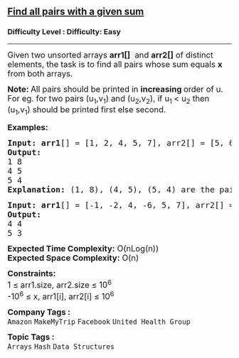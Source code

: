 <h2><a href="https://www.geeksforgeeks.org/problems/find-all-pairs-whose-sum-is-x5808/1?page=1&category=Arrays&difficulty=Easy&status=unsolved&sortBy=submissions">Find all pairs with a given sum</a></h2><h3>Difficulty Level : Difficulty: Easy</h3><hr><div class="problems_problem_content__Xm_eO"><p><span style="font-size: 18px;">Given two unsorted arrays <strong>arr1[]</strong> &nbsp;and <strong>arr2[]</strong> of distinct elements, the task is to find all pairs whose sum equals <strong>x</strong> from both arrays.</span></p>
<p><span style="font-size: 18px;"><strong>Note:&nbsp;</strong>All pairs should be printed in <strong>increasing </strong>order of u. For eg. for two pairs (u<sub>1</sub>,v<sub>1</sub>) and (u<sub>2</sub>,v<sub>2</sub>), if u<sub>1&nbsp;</sub>&lt; u<sub>2</sub>&nbsp;then<br>(u<sub>1</sub>,v<sub>1</sub>) should be printed first else second.</span></p>
<p><span style="font-size: 18px;"><strong>Examples:</strong></span></p>
<pre><span style="font-size: 18px;"><strong>Input: arr1</strong>[] = [1, 2, 4, 5, 7], arr2[] = [5, 6, 3, 4, 8], x = 9 
<strong>Output: 
</strong>1 8
4 5 
5 4
<strong>Explanation: </strong>(1, 8), (4, 5), (5, 4) are the pairs which sum to 9.</span>
</pre>
<pre><span style="font-size: 18px;"><strong>Input: arr1</strong>[] = [-1, -2, 4, -6, 5, 7], arr2[] = [6, 3, 4, 0], x = 8
<strong>Output:</strong>
4 4 
5 3</span></pre>
<p><span style="font-size: 18px;"><strong>Expected Time Complexity:</strong> O(nLog(n))<br><strong>Expected Space&nbsp;</strong></span><strong style="font-family: -apple-system, BlinkMacSystemFont, 'Segoe UI', Roboto, Oxygen, Ubuntu, Cantarell, 'Open Sans', 'Helvetica Neue', sans-serif; font-size: 18px;">Complexity</strong><strong style="font-size: 18px; font-family: -apple-system, BlinkMacSystemFont, 'Segoe UI', Roboto, Oxygen, Ubuntu, Cantarell, 'Open Sans', 'Helvetica Neue', sans-serif;">:</strong><span style="font-size: 18px; font-family: -apple-system, BlinkMacSystemFont, 'Segoe UI', Roboto, Oxygen, Ubuntu, Cantarell, 'Open Sans', 'Helvetica Neue', sans-serif;"> O(n)</span></p>
<p><span style="font-size: 18px;"><strong>Constraints:</strong><br>1 ≤ arr1.size, arr2.size ≤ 10<sup>6</sup><br>-10<sup>6</sup> ≤ x, arr1[i], arr2[i] ≤ 10<sup>6</sup></span></p></div><p><span style=font-size:18px><strong>Company Tags : </strong><br><code>Amazon</code>&nbsp;<code>MakeMyTrip</code>&nbsp;<code>Facebook</code>&nbsp;<code>United Health Group</code>&nbsp;<br><p><span style=font-size:18px><strong>Topic Tags : </strong><br><code>Arrays</code>&nbsp;<code>Hash</code>&nbsp;<code>Data Structures</code>&nbsp;